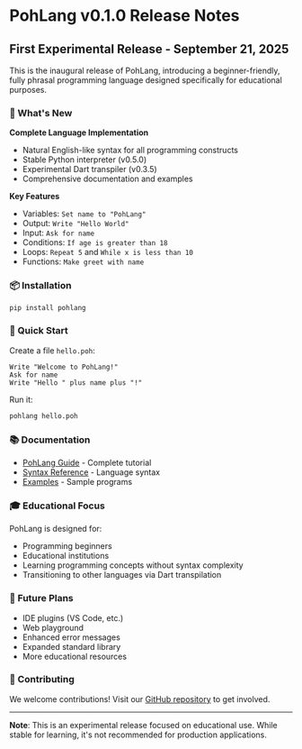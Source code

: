 # PohLang v0.1.0 Release Notes

## First Experimental Release - September 21, 2025

This is the inaugural release of PohLang, introducing a beginner-friendly, fully phrasal programming language designed specifically for educational purposes.

### 🎯 What's New

**Complete Language Implementation**
- Natural English-like syntax for all programming constructs
- Stable Python interpreter (v0.5.0) 
- Experimental Dart transpiler (v0.3.5)
- Comprehensive documentation and examples

**Key Features**
- Variables: `Set name to "PohLang"`
- Output: `Write "Hello World"`  
- Input: `Ask for name`
- Conditions: `If age is greater than 18`
- Loops: `Repeat 5` and `While x is less than 10`
- Functions: `Make greet with name`

### 📦 Installation

```bash
pip install pohlang
```

### 🚀 Quick Start

Create a file `hello.poh`:
```pohlang
Write "Welcome to PohLang!"
Ask for name
Write "Hello " plus name plus "!"
```

Run it:
```bash
pohlang hello.poh
```

### 📚 Documentation

- [PohLang Guide](PohLang_Guide.md) - Complete tutorial
- [Syntax Reference](doc/syntax.md) - Language syntax
- [Examples](examples/) - Sample programs

### 🎓 Educational Focus

PohLang is designed for:
- Programming beginners
- Educational institutions
- Learning programming concepts without syntax complexity
- Transitioning to other languages via Dart transpilation

### 🔮 Future Plans

- IDE plugins (VS Code, etc.)
- Web playground
- Enhanced error messages
- Expanded standard library
- More educational resources

### 🤝 Contributing

We welcome contributions! Visit our [GitHub repository](https://github.com/AlhaqGH/PohLang) to get involved.

---

**Note**: This is an experimental release focused on educational use. While stable for learning, it's not recommended for production applications.
